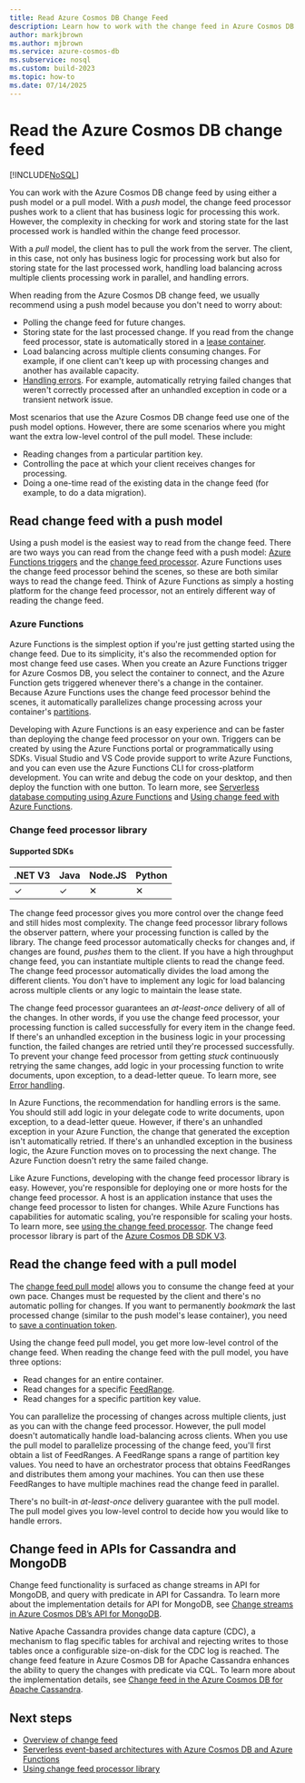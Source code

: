 ```yaml
---
title: Read Azure Cosmos DB Change Feed
description: Learn how to work with the change feed in Azure Cosmos DB by using either a push model or a pull model.
author: markjbrown
ms.author: mjbrown
ms.service: azure-cosmos-db
ms.subservice: nosql
ms.custom: build-2023
ms.topic: how-to
ms.date: 07/14/2025
---
```


# Read the Azure Cosmos DB change feed
[!INCLUDE[NoSQL](../includes/appliesto-nosql.md)]

You can work with the Azure Cosmos DB change feed by using either a push model or a pull model. With a *push* model, the change feed processor pushes work to a client that has business logic for processing this work. However, the complexity in checking for work and storing state for the last processed work is handled within the change feed processor.

With a *pull* model, the client has to pull the work from the server. The client, in this case, not only has business logic for processing work but also for storing state for the last processed work, handling load balancing across multiple clients processing work in parallel, and handling errors.

When reading from the Azure Cosmos DB change feed, we usually recommend using a push model because you don't need to worry about:

- Polling the change feed for future changes.
- Storing state for the last processed change. If you read from the change feed processor, state is automatically stored in a [lease container](change-feed-processor.md#components-of-the-change-feed-processor).
- Load balancing across multiple clients consuming changes. For example, if one client can't keep up with processing changes and another has available capacity.
- [Handling errors](change-feed-processor.md#error-handling). For example, automatically retrying failed changes that weren't correctly processed after an unhandled exception in code or a transient network issue.

Most scenarios that use the Azure Cosmos DB change feed use one of the push model options. However, there are some scenarios where you might want the extra low-level control of the pull model. These include:

- Reading changes from a particular partition key.
- Controlling the pace at which your client receives changes for processing.
- Doing a one-time read of the existing data in the change feed (for example, to do a data migration).

## Read change feed with a push model

Using a push model is the easiest way to read from the change feed. There are two ways you can read from the change feed with a push model: [Azure Functions triggers](change-feed-functions.md) and the [change feed processor](change-feed-processor.md). Azure Functions uses the change feed processor behind the scenes, so these are both similar ways to read the change feed. Think of Azure Functions as simply a hosting platform for the change feed processor, not an entirely different way of reading the change feed.

### Azure Functions

Azure Functions is the simplest option if you're just getting started using the change feed. Due to its simplicity, it's also the recommended option for most change feed use cases. When you create an Azure Functions trigger for Azure Cosmos DB, you select the container to connect, and the Azure Function gets triggered whenever there's a change in the container. Because Azure Functions uses the change feed processor behind the scenes, it automatically parallelizes change processing across your container's [partitions](../partitioning-overview.md).

Developing with Azure Functions is an easy experience and can be faster than deploying the change feed processor on your own. Triggers can be created by using the Azure Functions portal or programmatically using SDKs. Visual Studio and VS Code provide support to write Azure Functions, and you can even use the Azure Functions CLI for cross-platform development. You can write and debug the code on your desktop, and then deploy the function with one button. To learn more, see [Serverless database computing using Azure Functions](serverless-computing-database.md) and [Using change feed with Azure Functions](change-feed-functions.md).

### Change feed processor library

#### Supported SDKs

|  .NET V3  |   Java    |  Node.JS  |  Python   |
| --------- | --------- | --------- | --------- |
|     ✓     |    ✓     |     ✕     |    ✕     |

The change feed processor gives you more control over the change feed and still hides most complexity. The change feed processor library follows the observer pattern, where your processing function is called by the library. The change feed processor automatically checks for changes and, if changes are found, *pushes* them to the client. If you have a high throughput change feed, you can instantiate multiple clients to read the change feed. The change feed processor automatically divides the load among the different clients. You don't have to implement any logic for load balancing across multiple clients or any logic to maintain the lease state.

The change feed processor guarantees an *at-least-once* delivery of all of the changes. In other words, if you use the change feed processor, your processing function is called successfully for every item in the change feed. If there's an unhandled exception in the business logic in your processing function, the failed changes are retried until they're processed successfully. To prevent your change feed processor from getting *stuck* continuously retrying the same changes, add logic in your processing function to write documents, upon exception, to a dead-letter queue. To learn more, see [Error handling](change-feed-processor.md#error-handling).

In Azure Functions, the recommendation for handling errors is the same. You should still add logic in your delegate code to write documents, upon exception, to a dead-letter queue. However, if there's an unhandled exception in your Azure Function, the change that generated the exception isn't automatically retried. If there's an unhandled exception in the business logic, the Azure Function moves on to processing the next change. The Azure Function doesn't retry the same failed change.

Like Azure Functions, developing with the change feed processor library is easy. However, you're responsible for deploying one or more hosts for the change feed processor. A host is an application instance that uses the change feed processor to listen for changes. While Azure Functions has capabilities for automatic scaling, you're responsible for scaling your hosts. To learn more, see [using the change feed processor](change-feed-processor.md#dynamic-scaling). The change feed processor library is part of the [Azure Cosmos DB SDK V3](https://github.com/Azure/azure-cosmos-dotnet-v3).

## Read the change feed with a pull model

The [change feed pull model](change-feed-pull-model.md) allows you to consume the change feed at your own pace. Changes must be requested by the client and there's no automatic polling for changes. If you want to permanently *bookmark* the last processed change (similar to the push model's lease container), you need to [save a continuation token](change-feed-pull-model.md#save-continuation-tokens).

Using the change feed pull model, you get more low-level control of the change feed. When reading the change feed with the pull model, you have three options:

- Read changes for an entire container.
- Read changes for a specific [FeedRange](change-feed-pull-model.md#use-feedrange-for-parallelization).
- Read changes for a specific partition key value.

You can parallelize the processing of changes across multiple clients, just as you can with the change feed processor. However, the pull model doesn't automatically handle load-balancing across clients. When you use the pull model to parallelize processing of the change feed, you'll first obtain a list of FeedRanges. A FeedRange spans a range of partition key values. You need to have an orchestrator process that obtains FeedRanges and distributes them among your machines. You can then use these FeedRanges to have multiple machines read the change feed in parallel.

There's no built-in *at-least-once* delivery guarantee with the pull model. The pull model gives you low-level control to decide how you would like to handle errors.

## Change feed in APIs for Cassandra and MongoDB

Change feed functionality is surfaced as change streams in API for MongoDB, and query with predicate in API for Cassandra. To learn more about the implementation details for API for MongoDB, see [Change streams in Azure Cosmos DB’s API for MongoDB](../mongodb/change-streams.md).

Native Apache Cassandra provides change data capture (CDC), a mechanism to flag specific tables for archival and rejecting writes to those tables once a configurable size-on-disk for the CDC log is reached. The change feed feature in Azure Cosmos DB for Apache Cassandra enhances the ability to query the changes with predicate via CQL. To learn more about the implementation details, see [Change feed in the Azure Cosmos DB for Apache Cassandra](../cassandra/change-feed.md).

## Next steps

* [Overview of change feed](../change-feed.md)
* [Serverless event-based architectures with Azure Cosmos DB and Azure Functions](change-feed-functions.md)
* [Using change feed processor library](change-feed-processor.md)
